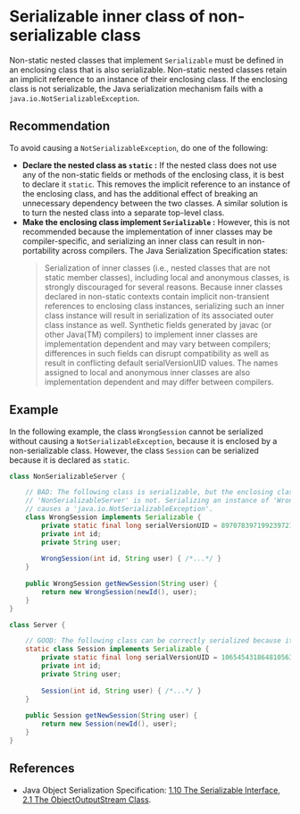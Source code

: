 # Serializable inner class of non-serializable class
Non-static nested classes that implement `Serializable` must be defined in an enclosing class that is also serializable. Non-static nested classes retain an implicit reference to an instance of their enclosing class. If the enclosing class is not serializable, the Java serialization mechanism fails with a `java.io.NotSerializableException`.


## Recommendation
To avoid causing a `NotSerializableException`, do one of the following:

* **Declare the nested class as `static` :** If the nested class does not use any of the non-static fields or methods of the enclosing class, it is best to declare it `static`. This removes the implicit reference to an instance of the enclosing class, and has the additional effect of breaking an unnecessary dependency between the two classes. A similar solution is to turn the nested class into a separate top-level class.
* **Make the enclosing class implement `Serializable` :** However, this is not recommended because the implementation of inner classes may be compiler-specific, and serializing an inner class can result in non-portability across compilers. The Java Serialization Specification states: <blockquote><p> Serialization of inner classes (i.e., nested classes that are not static member classes), including local and anonymous classes, is strongly discouraged for several reasons. Because inner classes declared in non-static contexts contain implicit non-transient references to enclosing class instances, serializing such an inner class instance will result in serialization of its associated outer class instance as well. Synthetic fields generated by javac (or other Java(TM) compilers) to implement inner classes are implementation dependent and may vary between compilers; differences in such fields can disrupt compatibility as well as result in conflicting default serialVersionUID values. The names assigned to local and anonymous inner classes are also implementation dependent and may differ between compilers. </p> </blockquote>

## Example
In the following example, the class `WrongSession` cannot be serialized without causing a `NotSerializableException`, because it is enclosed by a non-serializable class. However, the class `Session` can be serialized because it is declared as `static`.


```java
class NonSerializableServer {

    // BAD: The following class is serializable, but the enclosing class
    // 'NonSerializableServer' is not. Serializing an instance of 'WrongSession' 
    // causes a 'java.io.NotSerializableException'.
    class WrongSession implements Serializable {
        private static final long serialVersionUID = 8970783971992397218L;
        private int id;
        private String user;
        
        WrongSession(int id, String user) { /*...*/ }
    }
    
    public WrongSession getNewSession(String user) {
        return new WrongSession(newId(), user);
    }
}

class Server {

    // GOOD: The following class can be correctly serialized because it is static.
    static class Session implements Serializable {
        private static final long serialVersionUID = 1065454318648105638L;
        private int id;
        private String user;
        
        Session(int id, String user) { /*...*/ }
    }
    
    public Session getNewSession(String user) {
        return new Session(newId(), user);
    }
}
```

## References
* Java Object Serialization Specification: [1.10 The Serializable Interface](https://docs.oracle.com/en/java/javase/11/docs/specs/serialization/serial-arch.html#the-serializable-interface), [2.1 The ObjectOutputStream Class](https://docs.oracle.com/en/java/javase/11/docs/specs/serialization/output.html#the-objectoutputstream-class).
